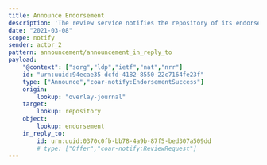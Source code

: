 ```yaml
---
title: Announce Endorsement
description: 'The review service notifies the repository of its endorsement'
date: "2021-03-08"
scope: notify
sender: actor_2
pattern: announcement/announcement_in_reply_to
payload:
    "@context": ["sorg","ldp","ietf","nat","nrr"]
    id: "urn:uuid:94ecae35-dcfd-4182-8550-22c7164fe23f"
    type: ["Announce","coar-notify:EndorsementSuccess"]
    origin:
        lookup: "overlay-journal"
    target:
        lookup: repository
    object:
        lookup: endorsement
    in_reply_to:
        id: urn:uuid:0370c0fb-bb78-4a9b-87f5-bed307a509dd
        # type: ["Offer","coar-notify:ReviewRequest"]
---
```


